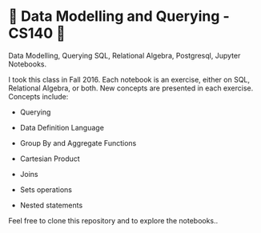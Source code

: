 # :key: Data Modelling and Querying - CS140 :newspaper:

Data Modelling, Querying SQL, Relational Algebra, Postgresql, Jupyter Notebooks.

I took this class in Fall 2016. Each notebook is an exercise, either on SQL, Relational Algebra, or both. New concepts are presented in each exercise. Concepts include:

* Querying

* Data Definition Language

* Group By and Aggregate Functions

* Cartesian Product

* Joins

* Sets operations

* Nested statements

Feel free to clone this repository and to explore the notebooks..

